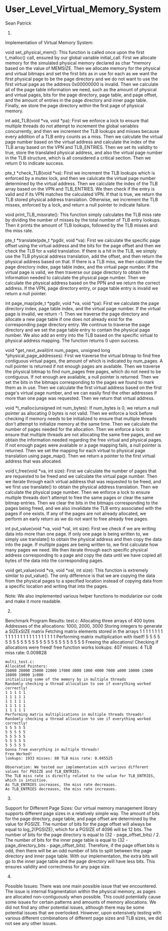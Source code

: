 # User_Level_Virtual_Memory_System
Sean Patrick

1)
Implementation of Virtual Memory System:

void set_physical_mem():
    This function is called once upon the first t_malloc() call, ensured by our global variable initial_call.
    First we allocate memory for the simulated physical memory declared as char *memory based on the value of MEMSIZE.
    Then we allocate memory for the physical and virtual bitmaps and set the first bits as in use for each as we want the first physical page
    to be the page directory and we do not want to use the first virtual page as the address 0x00000000 is invalid.
    Then we calculate all of the page table information we need, such as the amount of physical and virtual pages, bits for the page directory, page table,
    and page offset, and the amount of entries in the page directory and inner page table.
    Finally, we store the page directory within the first page of physical memory.

int add_TLB(void *va, void *pa):
    First we enforce a lock to ensure that multiple threads do not attempt to increment the global variables concurrently, and then we increment
    the TLB lookups and misses because every addition of a TLB entry counts as a miss.
    Then we calculate the virtual page number based on the virtual address and calculate the index of the TLB array based on the VPN and TLB_ENTRIES.
    Then we set its validity to true, store the translated physical address, and also the virtual page number in the TLB structure, which is all considered 
    a critical section. Then we return 0 to indicate success.

pte_t *check_TLB(void *va):
    First we increment the TLB lookups which is enforced by a mutex lock, and then we calulcate the virtual page number determined by the virtual address.
    Then we calculate the index of the TLB array based on the VPN and TLB_ENTRIES.
    We then check if the entry is valid and if its VPN matches the calculated VPN. If that is true, we return the TLB stored physical address translation.
    Otherwise, we increment the TLB misses, enforced by a lock, and return a null pointer to indicate failure.

void print_TLB_missrate():
    This function simply calculates the TLB miss rate by dividing the number of misses by the total number of TLB entry lookups.
    Then it prints the amount of TLB lookups, followed by the TLB misses and the miss rate.

pte_t *translate(pde_t *pgdir, void *va):
    First we calculate the specific page offset using the virtual address and the bits for the page offset and then we check the TLB for a valid translation.
    If there is a hit in the TLB, we simply use the TLB physical address translation, add the offset, and then return the physical address based on that.
    If there is a TLB miss, we then calculate the page directory index, page table index, and the virtual page number.
    If the virtual page is valid, we then traverse our page directory to obtain the information needed to calculate the physical page number.
    Then we calculate the physical address based on the PPN and we return the correct address.
    If the VPN, page directory entry, or page table entry is invalid we return a null pointer.

int page_map(pde_t *pgdir, void *va, void *pa):
    First we calculate the page directory index, page table index, and the virtual page number.
    If the virtual page is invalid, we return -1.
    Then we traverse the page directory and allocate a new page table if one does not already exist for the corresponding page directory entry.
    We continue to traverse the page directory and we set the page table entry to contain the physical page number.
    We also add an entry into the TLB based on the specific virtual to physical address mapping.
    The function returns 0 upon success.

void *get_next_avail(int num_pages, unsigned long *physical_page_addresses):
    First we traverse the virtual bitmap to find free contiguous virtual pages, the amount of which is indicated by num_pages.
    A null pointer is returned if not enough pages are available.
    Then we traverse the physical bitmap to find num_pages free pages, which do not need to be contiguous.
    If not enough are available, a null pointer is returned.
    Then we set the bits in the bitmaps corresponding to the pages we found to mark them as in use.
    Then we calculate the first virtual address based on the first page's virtual page number, and we can easily find the other addresses if more than one page
    was requested.
    Then we return that virtual address.

void *t_malloc(unsigned int num_bytes):
    If num_bytes is 0, we return a null pointer as allocating 0 bytes is not valid.
    Then we enforce a lock before checking if memory needs to be initialized to ensure that multiple threads don't attempt to initialize
    memory at the same time.
    Then we calculate the number of pages needed for the allocation.
    Then we enforce a lock to ensure that multiple threads are not allocating the same free pages, and we obtain the information needed regarding
    the free virtual and physical pages.
    If not enough pages were available or a page mapping fails, a null pointer is returned.
    Then we set the mapping for each virtual to physical page translation using page_map().
    Then we return a pointer to the first virtual address that was allocated.

void t_free(void *va, int size):
    First we calculate the number of pages that are requested to be freed and we calculate the virtual page number.
    Then we iterate through each virtual address that was requested to be freed, and we first use translate() to obtain the physical address translation.
    Then we calculate the physical page number.
    Then we enforce a lock to ensure multiple threads don't attempt to free the same pages or clear the same bitmap entries.
    Then we clear the bits in the bitmaps corresponding to the pages being freed, and we also invalidate the TLB entry associated with the pages
    if one exists.
    If any of the pages are not already allocated, we perform an early return as we do not want to free already free pages.

int put_value(void *va, void *val, int size):
    First we check if we are writing data into more than one page.
    If only one page is being written to, we simply use translate() to obtain the physical address and then copy the data into the page.
    If multiple pages are being written to, we first calculate how many pages we need.
    We then iterate through each specific physical address corresponding to a page and copy the data until we have copied all bytes of the data into the
    corresponding pages.

void get_value(void *va, void *val, int size):
    This function is extremely similar to put_value().
    The only difference is that we are copying the data from the physical pages to a specified location instead of copying data
    from a specific location and writing that into the pages.

Note: We also implemented various helper functions to modularize our code and make it more readable.

2)
Benchmark Program Results:
    test.c:
    Allocating three arrays of 400 bytes
    Addresses of the allocations: 1000, 2000, 3000
    Storing integers to generate a SIZExSIZE matrix
    Fetching matrix elements stored in the arrays
    1 1 1 1 1 
    1 1 1 1 1 
    1 1 1 1 1 
    1 1 1 1 1 
    1 1 1 1 1 
    Performing matrix multiplication with itself!
    5 5 5 5 5 
    5 5 5 5 5 
    5 5 5 5 5 
    5 5 5 5 5 
    5 5 5 5 5 
    Freeing the allocations!
    Checking if allocations were freed!
    free function works
    lookups: 407 misses: 4 TLB miss rate: 0.009828

    multi_test.c:
    Allocated Pointers: 
    2b000 28000 25000 22000 1f000 d000 1000 4000 7000 a000 10000 13000 16000 19000 1c000 
    initializing some of the memory by in multiple threads
    Randomly checking a thread allocation to see if everything worked correctly!
    1 1 1 1 1 
    1 1 1 1 1 
    1 1 1 1 1 
    1 1 1 1 1 
    1 1 1 1 1 
    Performing matrix multiplications in multiple threads threads!
    Randomly checking a thread allocation to see if everything worked correctly!
    5 5 5 5 5 
    5 5 5 5 5 
    5 5 5 5 5 
    5 5 5 5 5 
    5 5 5 5 5 
    Gonna free everything in multiple threads!
    Free Worked!
    lookups: 1933 misses: 88 TLB miss rate: 0.045525  

    Observation: We tested our implementation with various different values for PGSIZE and TLB_ENTRIES.
    The TLB miss rate is directly related to the value for TLB_ENTRIES, which is intuitive.
    As TLB_ENTRIES increases, the miss rate decreases.
    As TLB_ENTRIES decreases, the miss rate increases.

3)
Support for Different Page Sizes:
    Our virtual memory management library supports different page sizes in a relatively simple way.
    The amount of bits for the page directory, page table, and page offset are determined by the value for PGSIZE.
    The number of bits for the page offset will always be equal to log_2(PGSIZE), which for a PGSIZE of 4096 will be 12 bits.
    The number of bits for the page directory is equal to (32 - page_offset_bits) / 2.
    The number of bits for the inner page table is equal to (32 - page_directory_bits - page_offset_bits).
    Therefore, if the page offset bits is odd, then there will be an odd number of bits to split between the page directory and inner page table.
    With our implementation, the extra bits will go to the inner page table and the page directory will have less bits.
    This ensures validity and correctness for any page size.

4)
Possible Issues:
    There was one main possible issue that we encountered.
    The issue is internal fragmentation within the physical memory, as pages are allocated non-contiguously when possible.
    This could potentially cause some issues for certain patterns and amounts of memory allocations.
    We did not find any other potential issues, although there may be some potential issues that we overlooked.
    However, upon extensively testing with various different combinations of different page sizes and TLB sizes, we did not see any other issues.
